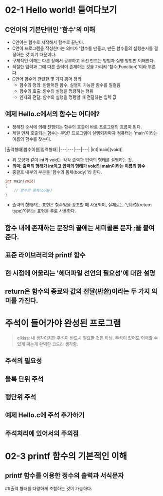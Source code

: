 # 02-1 Hello world! 들여다보기

## C언어의 기본단위인 '함수'의 이해

* C언어는 함수로 시작해서 함수로 끝난다.
* C언어 프로그램을 작성한다는 의미가 '함수를 만들고, 만든 함수들의 실행순서를 결정하는 것'이기 때문이다.
* 구체적인 이해는 다른 장에서 공부하고 우선 만드는 방법과 실행 방법만 이해한다.
* 적절한 입력과 그에 따른 출력이 존재하는 것을 가리켜 '함수(Function)'이라 부른다.
* C언어 함수와 관련한 몇 가지 용어 정리
    + 함수의 정의: 만들어진 함수, 실행이 가능한 함수를 일컬음
    + 함수의 호출: 함수의 실행을 명령하는 행위
    + 인자의 전달: 함수의 실행을 명령할 때 전달하는 입력 값

## 예제 Hello.c에서의 함수는 어디에?

* 정해진 순서에 의해 진행되는 함수의 호출이 바로 프로그램의 흐름이 된다.
* 제일 먼저 호출되는 함수는 무엇? 프로그램이 실행되자마자 컴퓨터는 'main'이라는 이름의 함수를 찾는다.

|출력형태|함수이름|입력형태|
|---|---|---|---|
|int|main|(void)|

* 위 모양과 같이 int와 void는 각각 출력과 입력의 형태를 설명하는 것.
* **의미: 출력의 형태가 int이고 입력의 형태가 void인 main이라는 이름의 함수**
* 중괄호 내부의 부분을 '함수의 몸체(body)'라 한다.

```cpp
int main(void)
{
    // 함수의 몸체(body)
}
```

* 출력의 형태라는 표현은 함수임을 강조할 때 사용되며, 실제로는 '반환형(return type)'이라는 표현을 주로 사용한다.

## 함수 내에 존재하는 문장의 끝에는 세미콜론 문자 ;을 붙여준다.
## 표준 라이브러리와 printf 함수
## 현 시점에 어울리는 '헤더파일 선언의 필요성'에 대한 설명
## return은 함수의 종료와 값의 전달(반환)이라는 두 가지 의미를 가진다.

# 주석이 들어가야 완성된 프로그램

> elkiss: 내 생각이지만 주석이 반드시 필요한 것은 아님. 주석이 없어도 이해할 수 있게 짜는게 완벽한 코드라 생각함.

## 주석의 필요성
## 블록 단위 주석
## 행단위 주석
## 예제 Hello.c에 주석 추가하기
## 주석처리에 있어서의 주의점

# 02-3 printf 함수의 기본적인 이해

## printf 함수를 이용한 정수의 출력과 서식문자
##출력 형태를 다양하게 조합하는 것이 가능하다.
